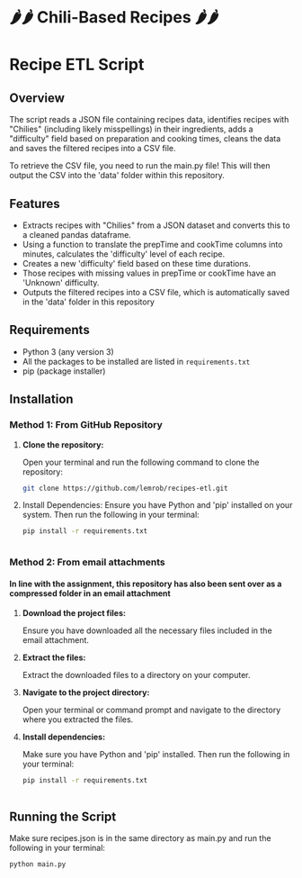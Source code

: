 # 🌶️🌶️ Chili-Based Recipes 🌶️🌶️

# Recipe ETL Script

## Overview

The script reads a JSON file containing recipes data, identifies recipes with "Chilies" (including likely misspellings) in their ingredients, adds a "difficulty" field based on preparation and cooking times, cleans the data and saves the filtered recipes into a CSV file.

To retrieve the CSV file, you need to run the main.py file! This will then output the CSV into the 'data' folder within this repository.


## Features

- Extracts recipes with "Chilies" from a JSON dataset and converts this to a cleaned pandas dataframe.
- Using a function to translate the prepTime and cookTime columns into minutes, calculates the 'difficulty' level of each recipe.
- Creates a new 'difficulty' field based on these time durations.
- Those recipes with missing values in prepTime or cookTime have an 'Unknown' difficulty.
- Outputs the filtered recipes into a CSV file, which is automatically saved in the 'data' folder in this repository


## Requirements

- Python 3 (any version 3)
- All the packages to be installed are listed in `requirements.txt`
- pip (package installer)


## Installation

### Method 1: From GitHub Repository

1. **Clone the repository:**

   Open your terminal and run the following command to clone the repository:

   ```sh
   git clone https://github.com/lemrob/recipes-etl.git

2. Install Dependencies:
   Ensure you have Python and 'pip' installed on your system. Then run the following in your terminal:

   ```sh
   pip install -r requirements.txt



### Method 2: From email attachments

#### In  line with the assignment, this repository has also been sent over as a compressed folder in an email attachment

1. **Download the project files:**

   Ensure you have downloaded all the necessary files included in the email attachment.

2. **Extract the files:**

   Extract the downloaded files to a directory on your computer.

3. **Navigate to the project directory:**

   Open your terminal or command prompt and navigate to the directory where you extracted the files.

4. **Install dependencies:**

   Make sure you have Python and 'pip' installed. Then run the following in your terminal:

   ```sh
   pip install -r requirements.txt



## Running the Script

Make sure recipes.json is in the same directory as main.py and run the following in your terminal:

```sh
python main.py
